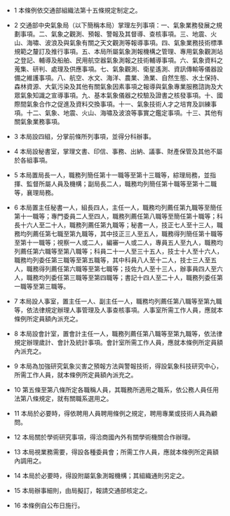 * 1 本條例依交通部組織法第十五條規定制定之。

* 2 交通部中央氣象局（以下簡稱本局）掌理左列事項：一、氣象業務發展之規劃事項。二、氣象之觀測、預報、警報及其督導、查核事項。三、地震、火山、海嘯、波浪及與氣象有關之天文觀測等報導事項。四、氣象業務技術標準規範之釐訂及推行事項。五、本局所屬氣象測報機構之管理、專用氣象觀測站之登記、輔導及船舶、民用航空器氣象測報之技術輔導事項。六、氣象資料之蒐集、研判、處理及供應事項。七、氣象觀測、衛星遙測、資訊傳輸等儀器設備之維護事項。八、航空、水文、海洋、農業、漁業、自然生態、水土保持、森林資源、大氣污染及其他有關氣象因素事項之報導與氣象專業服務諮詢及大眾氣象知識之宣導事項。九、基本氣象儀器之校驗及證書之核發事項。十、國際間氣象合作之促進及資料交換事項。十一、氣象技術人才之培育及訓練事項。十二、氣象、地震、火山、海嘯及波浪等事實之鑑定事項。十三、其他有關氣象業務事項。

* 3 本局設四組，分掌前條所列事項，並得分科辦事。

* 4 本局設秘書室，掌理文書、印信、事務、出納、議事、財產保管及其他不屬於各組事項。

* 5 本局置局長一人，職務列簡任第十一職等至第十三職等，綜理局務，並指揮、監督所屬人員及機構；副局長二人，職務均列簡任第十職等至第十二職等，襄理局務。

* 6 本局置主任秘書一人，組長四人，主任一人，職務均列薦任第九職等至簡任第十一職等；專門委員二人至四人，職務列薦任第八職等至簡任第十職等；科長十六人至二十人，職務列薦任第九職等；秘書一人，技正七人至十三人，職務均列薦任第七職至第九職等，其中技正三人至五人，職務得列簡任第十職等至第十一職等；視察一人或二人，編審一人或二人，專員五人至九人，職務均列薦任第六職等至第八職等；科員二十一人至三十五人，技士十人至十六人，職務均列委任第三職等至第五職等，其中科員八人至十二人，技士三人至五人，職務得列薦任第六職等至第七職等；技佐九人至十三人，辦事員四人至六人，職務均列委任第三職等至第四職等；書記十四人至二十人，職務列委任第一職等至第三職等。

* 7 本局設人事室，置主任一人、副主任一人，職務均列薦任第八職等至第九職等，依法律規定辦理人事管理及人事查核事項。人事室所需工作人員，應就本條例所定員額內派充之。

* 8 本局設會計室，置會計主任一人，職務列薦任第八職等至第九職等，依法律規定辦理歲計、會計及統計事項。會計室所需工作人員，應就本條例所定員額內派充之。

* 9 本局為加強研究氣象災害之預報方法與警報技術，得設氣象科技研究中心，所需工作人員，就本條例所定員額內派充之。

* 10 第五條至第八條所定各職稱人員，其職務所適用之職系，依公務人員任用法第八條規定，就有關職系選用之。

* 11 本局於必要時，得依聘用人員聘用條例之規定，聘用專業或技術人員為顧問。

* 12 本局關於學術研究事項，得洽商國內外有關學術機關合作辦理。

* 13 本局視業務需要，得設各種委員會；所需工作人員，應就本條例所定員額內調用之。

* 14 本局於必要時，得設附屬氣象測報機構；其組織通則另定之。

* 15 本局辦事細則，由局擬訂，報請交通部核定之。

* 16 本條例自公布日施行。

